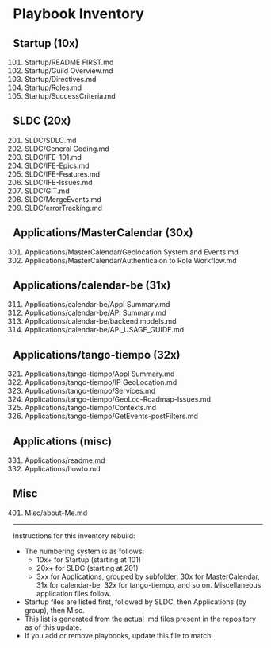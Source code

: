 # Playbook Inventory

## Startup (10x)
101. Startup/README FIRST.md
102. Startup/Guild Overview.md
103. Startup/Directives.md
104. Startup/Roles.md
105. Startup/SuccessCriteria.md

## SLDC (20x)
201. SLDC/SDLC.md
202. SLDC/General Coding.md
203. SLDC/IFE-101.md
204. SLDC/IFE-Epics.md
205. SLDC/IFE-Features.md
206. SLDC/IFE-Issues.md
207. SLDC/GIT.md
208. SLDC/MergeEvents.md
209. SLDC/errorTracking.md

## Applications/MasterCalendar (30x)
301. Applications/MasterCalendar/Geolocation System and Events.md
302. Applications/MasterCalendar/Authenticaion to Role Workflow.md

## Applications/calendar-be (31x)
311. Applications/calendar-be/Appl Summary.md
312. Applications/calendar-be/API Summary.md
313. Applications/calendar-be/backend models.md
314. Applications/calendar-be/API_USAGE_GUIDE.md

## Applications/tango-tiempo (32x)
321. Applications/tango-tiempo/Appl Summary.md
322. Applications/tango-tiempo/IP GeoLocation.md
323. Applications/tango-tiempo/Services.md
324. Applications/tango-tiempo/GeoLoc-Roadmap-Issues.md
325. Applications/tango-tiempo/Contexts.md
326. Applications/tango-tiempo/GetEvents-postFilters.md

## Applications (misc)
331. Applications/readme.md
332. Applications/howto.md

## Misc
401. Misc/about-Me.md

---

Instructions for this inventory rebuild:
- The numbering system is as follows:
  - 10x+ for Startup (starting at 101)
  - 20x+ for SLDC (starting at 201)
  - 3xx for Applications, grouped by subfolder: 30x for MasterCalendar, 31x for calendar-be, 32x for tango-tiempo, and so on. Miscellaneous application files follow.
- Startup files are listed first, followed by SLDC, then Applications (by group), then Misc.
- This list is generated from the actual .md files present in the repository as of this update.
- If you add or remove playbooks, update this file to match.

